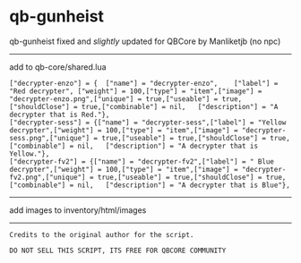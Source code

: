# qb-gunheist
qb-gunheist fixed and *slightly* updated for QBCore by Manliketjb (no npc)

---

add to qb-core/shared.lua

```
["decrypter-enzo"] = {	["name"] = "decrypter-enzo",	["label"] = "Red decrypter", ["weight"] = 100,["type"] = "item",["image"] = "decrypter-enzo.png",["unique"] = true,["useable"] = true,["shouldClose"] = true,["combinable"] = nil,   ["description"] = "A decrypter that is Red."},
["decrypter-sess"] = {["name"] = "decrypter-sess",["label"] = "Yellow decrypter",["weight"] = 100,["type"] = "item",["image"] = "decrypter-sess.png",["unique"] = true,["useable"] = true,["shouldClose"] = true,["combinable"] = nil,   ["description"] = "A decrypter that is Yellow."},
["decrypter-fv2"] = {["name"] = "decrypter-fv2",["label"] = " Blue decrypter",["weight"] = 100,["type"] = "item",["image"] = "decrypter-fv2.png",["unique"] = true,["useable"] = true,["shouldClose"] = true,["combinable"] = nil,   ["description"] = "A decrypter that is Blue"},
```
---

add images to inventory/html/images

---

```
Credits to the original author for the script.

DO NOT SELL THIS SCRIPT, ITS FREE FOR QBCORE COMMUNITY 
```
